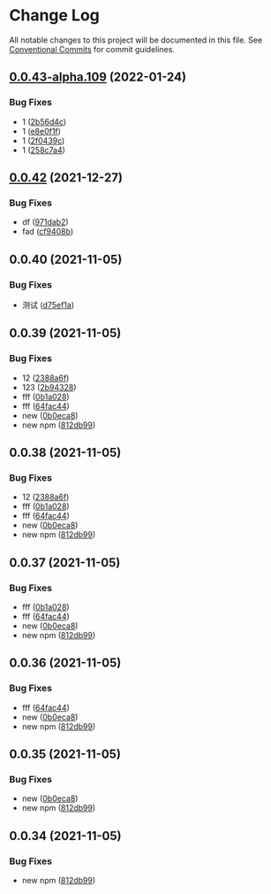 # Change Log

All notable changes to this project will be documented in this file.
See [Conventional Commits](https://conventionalcommits.org) for commit guidelines.

## [0.0.43-alpha.109](https://gitlab.bke.shopee.io/sgdb/core-banking/banking-portal/fe/banking-portal-bridge/compare/@shopee/banking-portal-jsbridge@0.0.42...@shopee/banking-portal-jsbridge@0.0.43-alpha.109) (2022-01-24)


### Bug Fixes

* 1 ([2b56d4c](https://gitlab.bke.shopee.io/sgdb/core-banking/banking-portal/fe/banking-portal-bridge/commit/2b56d4ca21da9ddfaf615ee0e2d78c46eab60e8b))
* 1 ([e8e0f1f](https://gitlab.bke.shopee.io/sgdb/core-banking/banking-portal/fe/banking-portal-bridge/commit/e8e0f1fcff7421d75b2e54d6dd400eb881e59eb4))
* 1 ([2f0439c](https://gitlab.bke.shopee.io/sgdb/core-banking/banking-portal/fe/banking-portal-bridge/commit/2f0439c7ad2106c907f387a7571e891430d19d66))
* 1 ([258c7a4](https://gitlab.bke.shopee.io/sgdb/core-banking/banking-portal/fe/banking-portal-bridge/commit/258c7a46338a5008f62d581fb9f5f671b6a62cd6))





## [0.0.42](https://gitlab.bke.shopee.io/sgdb/core-banking/banking-portal/fe/banking-portal-bridge/compare/@shopee/banking-portal-jsbridge@0.0.40...@shopee/banking-portal-jsbridge@0.0.42) (2021-12-27)


### Bug Fixes

* df ([971dab2](https://gitlab.bke.shopee.io/sgdb/core-banking/banking-portal/fe/banking-portal-bridge/commit/971dab2bccafa0d3dd896bf25fcb12e758d254da))
* fad ([cf9408b](https://gitlab.bke.shopee.io/sgdb/core-banking/banking-portal/fe/banking-portal-bridge/commit/cf9408b4660dbdc7e42e0d2455d720abc8785aa5))





## 0.0.40 (2021-11-05)


### Bug Fixes

* 测试 ([d75ef1a](https://gitlab.bke.shopee.io/sgdb/core-banking/banking-portal/fe/banking-portal-bridge/commit/d75ef1ac853db3a52d432db320ba414e9a21a643))





## 0.0.39 (2021-11-05)


### Bug Fixes

* 12 ([2388a6f](https://gitlab.bke.shopee.io/sgdb/core-banking/banking-portal/fe/banking-portal-bridge/commit/2388a6f62c495a17a62f1f36408500db3a465c48))
* 123 ([2b94328](https://gitlab.bke.shopee.io/sgdb/core-banking/banking-portal/fe/banking-portal-bridge/commit/2b94328610090a684bc681b85354c5cf680eb783))
* fff ([0b1a028](https://gitlab.bke.shopee.io/sgdb/core-banking/banking-portal/fe/banking-portal-bridge/commit/0b1a028b0aae218c420d8046f500e7c6179d958a))
* fff ([64fac44](https://gitlab.bke.shopee.io/sgdb/core-banking/banking-portal/fe/banking-portal-bridge/commit/64fac44e58692619d8d907bfae31703d8c738dd0))
* new ([0b0eca8](https://gitlab.bke.shopee.io/sgdb/core-banking/banking-portal/fe/banking-portal-bridge/commit/0b0eca89544c6a02fb43c10abe4e2dd1a2e960d7))
* new npm ([812db99](https://gitlab.bke.shopee.io/sgdb/core-banking/banking-portal/fe/banking-portal-bridge/commit/812db9910a86008e1f19f5fed045a59f005037c8))





## 0.0.38 (2021-11-05)


### Bug Fixes

* 12 ([2388a6f](https://gitlab.bke.shopee.io/sgdb/core-banking/banking-portal/fe/banking-portal-bridge/commit/2388a6f62c495a17a62f1f36408500db3a465c48))
* fff ([0b1a028](https://gitlab.bke.shopee.io/sgdb/core-banking/banking-portal/fe/banking-portal-bridge/commit/0b1a028b0aae218c420d8046f500e7c6179d958a))
* fff ([64fac44](https://gitlab.bke.shopee.io/sgdb/core-banking/banking-portal/fe/banking-portal-bridge/commit/64fac44e58692619d8d907bfae31703d8c738dd0))
* new ([0b0eca8](https://gitlab.bke.shopee.io/sgdb/core-banking/banking-portal/fe/banking-portal-bridge/commit/0b0eca89544c6a02fb43c10abe4e2dd1a2e960d7))
* new npm ([812db99](https://gitlab.bke.shopee.io/sgdb/core-banking/banking-portal/fe/banking-portal-bridge/commit/812db9910a86008e1f19f5fed045a59f005037c8))





## 0.0.37 (2021-11-05)


### Bug Fixes

* fff ([0b1a028](https://gitlab.bke.shopee.io/sgdb/core-banking/banking-portal/fe/banking-portal-bridge/commit/0b1a028b0aae218c420d8046f500e7c6179d958a))
* fff ([64fac44](https://gitlab.bke.shopee.io/sgdb/core-banking/banking-portal/fe/banking-portal-bridge/commit/64fac44e58692619d8d907bfae31703d8c738dd0))
* new ([0b0eca8](https://gitlab.bke.shopee.io/sgdb/core-banking/banking-portal/fe/banking-portal-bridge/commit/0b0eca89544c6a02fb43c10abe4e2dd1a2e960d7))
* new npm ([812db99](https://gitlab.bke.shopee.io/sgdb/core-banking/banking-portal/fe/banking-portal-bridge/commit/812db9910a86008e1f19f5fed045a59f005037c8))





## 0.0.36 (2021-11-05)


### Bug Fixes

* fff ([64fac44](https://gitlab.bke.shopee.io/sgdb/core-banking/banking-portal/fe/banking-portal-bridge/commit/64fac44e58692619d8d907bfae31703d8c738dd0))
* new ([0b0eca8](https://gitlab.bke.shopee.io/sgdb/core-banking/banking-portal/fe/banking-portal-bridge/commit/0b0eca89544c6a02fb43c10abe4e2dd1a2e960d7))
* new npm ([812db99](https://gitlab.bke.shopee.io/sgdb/core-banking/banking-portal/fe/banking-portal-bridge/commit/812db9910a86008e1f19f5fed045a59f005037c8))





## 0.0.35 (2021-11-05)


### Bug Fixes

* new ([0b0eca8](https://gitlab.bke.shopee.io/sgdb/core-banking/banking-portal/fe/banking-portal-bridge/commit/0b0eca89544c6a02fb43c10abe4e2dd1a2e960d7))
* new npm ([812db99](https://gitlab.bke.shopee.io/sgdb/core-banking/banking-portal/fe/banking-portal-bridge/commit/812db9910a86008e1f19f5fed045a59f005037c8))





## 0.0.34 (2021-11-05)


### Bug Fixes

* new npm ([812db99](https://gitlab.bke.shopee.io/sgdb/core-banking/banking-portal/fe/banking-portal-bridge/commit/812db9910a86008e1f19f5fed045a59f005037c8))
